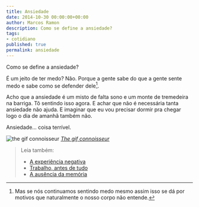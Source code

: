 ```yaml
---
title: Ansiedade
date: 2014-10-30 00:00:00+00:00
author: Marcos Ramon
description: Como se define a ansiedade?
tags:
- cotidiano
published: true
permalink: ansiedade
---
```

Como se define a ansiedade?

É um jeito de ter medo? Não. Porque a gente sabe do que a gente sente medo e sabe como se defender dele[^1].

Acho que a ansiedade é um misto de falta sono e um monte de tremedeira na barriga. Tô sentindo isso agora. E achar que não é necessária tanta ansiedade não ajuda. E imaginar que eu vou precisar dormir pra chegar logo o dia de amanhã também não.

Ansiedade... coisa terrível.

[^1]: Mas se nós continuamos sentindo medo mesmo assim isso se dá por motivos que naturalmente o nosso corpo não entende.

![the gif connoisseur](https://66.media.tumblr.com/6a368aa785dfe1fa254e6efe0ec6d446/tumblr_ngsk7rtKRf1rwk5rgo1_500.gifv)
*[The gif connoisseur](http://thegifconnoisseur.tumblr.com/)*



> Leia também:
> - <a href="/a-experiencia-negativa">A experiência negativa</a>
> - <a href="/trabalho-antes-de-tudo">Trabalho, antes de tudo</a>
> - <a href="/a-ausencia-da-memoria">A ausência da memória</a>

